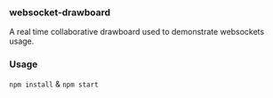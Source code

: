 ### websocket-drawboard
A real time collaborative drawboard used to demonstrate websockets usage.

### Usage
```npm install``` & ```npm start```
